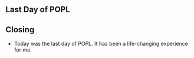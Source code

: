 ## Last Day of POPL

## Closing
- Today was the last day of POPL. It has been a life-changing experience for me.
  
